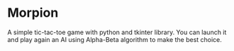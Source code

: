 # Morpion

A simple tic-tac-toe game with python and tkinter library. You can launch it and play again an AI using Alpha-Beta algorithm to make the best choice.